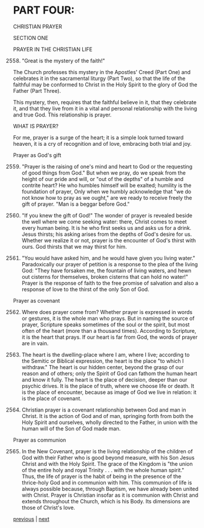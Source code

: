 # PART FOUR:

CHRISTIAN PRAYER

SECTION ONE

PRAYER IN THE CHRISTIAN LIFE

2558. "Great is the mystery of the faith!"

The Church professes this mystery in the Apostles' Creed (Part One) and celebrates it in the sacramental liturgy (Part Two), so that the life of the faithful may be conformed to Christ in the Holy Spirit to the glory of God the Father (Part Three).

This mystery, then, requires that the faithful believe in it, that they celebrate it, and that they live from it in a vital and personal relationship with the living and true God. This relationship is prayer.

WHAT IS PRAYER?

For me, prayer is a surge of the heart; it is a simple look turned toward heaven, it is a cry of recognition and of love, embracing both trial and joy.

Prayer as God's gift

2559. "Prayer is the raising of one's mind and heart to God or the requesting of good things from God." But when we pray, do we speak from the height of our pride and will, or "out of the depths" of a humble and contrite heart? He who humbles himself will be exalted; humility is the foundation of prayer, Only when we humbly acknowledge that "we do not know how to pray as we ought," are we ready to receive freely the gift of prayer. "Man is a beggar before God."

2560. "If you knew the gift of God!" The wonder of prayer is revealed beside the well where we come seeking water: there, Christ comes to meet every human being. It is he who first seeks us and asks us for a drink. Jesus thirsts; his asking arises from the depths of God's desire for us. Whether we realize it or not, prayer is the encounter of God's thirst with ours. God thirsts that we may thirst for him.

2561. "You would have asked him, and he would have given you living water." Paradoxically our prayer of petition is a response to the plea of the living God: "They have forsaken me, the fountain of living waters, and hewn out cisterns for themselves, broken cisterns that can hold no water!" Prayer is the response of faith to the free promise of salvation and also a response of love to the thirst of the only Son of God.

Prayer as covenant

2562. Where does prayer come from? Whether prayer is expressed in words or gestures, it is the whole man who prays. But in naming the source of prayer, Scripture speaks sometimes of the soul or the spirit, but most often of the heart (more than a thousand times). According to Scripture, it is the heart that prays. If our heart is far from God, the words of prayer are in vain.

2563. The heart is the dwelling-place where I am, where I live; according to the Semitic or Biblical expression, the heart is the place "to which I withdraw." The heart is our hidden center, beyond the grasp of our reason and of others; only the Spirit of God can fathom the human heart and know it fully. The heart is the place of decision, deeper than our psychic drives. It is the place of truth, where we choose life or death. It is the place of encounter, because as image of God we live in relation: it is the place of covenant.

2564. Christian prayer is a covenant relationship between God and man in Christ. It is the action of God and of man, springing forth from both the Holy Spirit and ourselves, wholly directed to the Father, in union with the human will of the Son of God made man.

Prayer as communion

2565. In the New Covenant, prayer is the living relationship of the children of God with their Father who is good beyond measure, with his Son Jesus Christ and with the Holy Spirit. The grace of the Kingdom is "the union of the entire holy and royal Trinity . . . with the whole human spirit." Thus, the life of prayer is the habit of being in the presence of the thrice-holy God and in communion with him. This communion of life is always possible because, through Baptism, we have already been united with Christ. Prayer is Christian insofar as it is communion with Christ and extends throughout the Church, which is his Body. Its dimensions are those of Christ's love.

[previous](https://github.com/Tenari/non-fiction/blob/master/catechism/__P8Y.md) | [next](https://github.com/Tenari/non-fiction/blob/master/catechism/__P90.md)